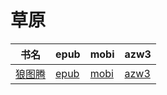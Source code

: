 # 草原

| 书名 | epub | mobi | azw3 |
| --- | --- | --- | --- |
| [狼图腾](None) | [epub](None) | [mobi](None) | [azw3](None) |
